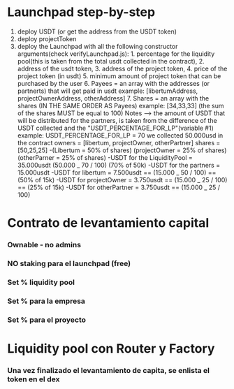 # Launchpad step-by-step

1. deploy USDT (or get the address from the USDT token)
2. deploy projectToken
3. deploy the Launchpad with all the following constructor arguments(check verifyLaunchpad.js): 1. percentage for the liquidity pool(this is taken from the total usdt collected in the contract), 2. address of the usdt token, 3. address of the project token, 4. price of the project token (in usdt) 5. minimum amount of project token that can be purchased by the user 6. Payees = an array with the addresses (or partnerts) that will get paid in usdt
   example: [libertumAddress, projectOwnerAddress, otherAddress] 7. Shares = an array with the shares (IN THE SAME ORDER AS Payees)
   example: [34,33,33] (the sum of the shares MUST be equal to 100)
   Notes --> the amount of USDT that will be distributed for the partners, is taken from the difference of the USDT collected and the "USDT_PERCENTAGE_FOR_LP"(variable #1)
   example:
   USDT_PERCENTAGE_FOR_LP = 70
   we collected 50.000usd in the contract
   owners = [libertum, projectOwner, otherPartner]
   shares = [50,25,25]
   -(Libertum = 50% of shares) (projectOwner = 25% of shares) (otherParner = 25% of shares)
   -USDT for the LiquidityPool = 35.000usdt (50.000 _ 70 / 100) (70% of 50k)
   -USDT for the partners = 15.000usdt
   -USDT for libertum = 7.500usdt == (15.000 _ 50 / 100) == (50% of 15k)
   -USDT for projectOwner = 3.750usdt == (15.000 _ 25 / 100) == (25% of 15k)
   -USDT for otherPartner = 3.750usdt == (15.000 _ 25 / 100)

# Contrato de levantamiento capital

### Ownable - no admins

### NO staking para el launchpad (free)

### Set % liquidity pool

### Set % para la empresa

### Set % para el proyecto

# Liquidity pool con Router y Factory

### Una vez finalizado el levantamiento de capita, se enlista el token en el dex
